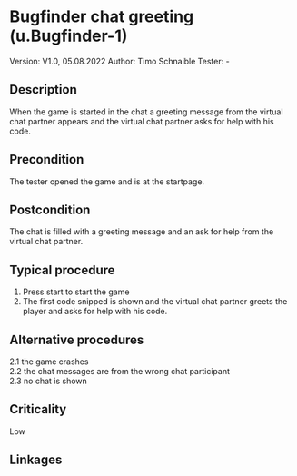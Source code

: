 # Bugfinder chat greeting (u.Bugfinder-1)


Version: V1.0, 05.08.2022
Author: Timo Schnaible
Tester: -

## Description

When the game is started in the chat a greeting message from the virtual chat partner appears and the virtual chat partner asks for help with his code.

## Precondition

The tester opened the game and is at the startpage.

## Postcondition

The chat is filled with a greeting message and an ask for help from the virtual chat partner.

## Typical procedure

1. Press start to start the game
2. The first code snipped is shown and the virtual chat partner greets the player and asks for help with his code.

## Alternative procedures

2.1 the game crashes \
2.2 the chat messages are from the wrong chat participant \
2.3 no chat is shown

## Criticality

Low

## Linkages


